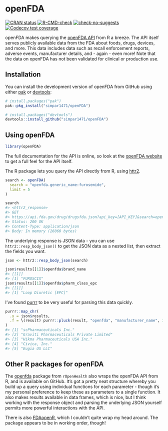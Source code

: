 
<!-- README.md is generated from README.Rmd. Please edit that file -->

# openFDA

<!-- badges: start -->

[![CRAN
status](https://www.r-pkg.org/badges/version/openFDA)](https://CRAN.R-project.org/package=openFDA)
[![R-CMD-check](https://github.com/simpar1471/openFDA/actions/workflows/R-CMD-check.yaml/badge.svg)](https://github.com/simpar1471/openFDA/actions/workflows/R-CMD-check.yaml)
[![check-no-suggests](https://github.com/simpar1471/openFDA/actions/workflows/check-no-suggests.yaml/badge.svg)](https://github.com/simpar1471/openFDA/actions/workflows/check-no-suggests.yaml)
[![Codecov test
coverage](https://codecov.io/gh/simpar1471/openFDA/graph/badge.svg)](https://app.codecov.io/gh/simpar1471/openFDA)
<!-- badges: end -->

openFDA makes querying the [openFDA API](https://open.fda.gov/apis/)
from R a breeze. The API itself serves publicly available data from the
FDA about foods, drugs, devices, and more. This data includes data such
as recall enforcement reports, adverse events, manufacturer details,
and - again - even more! Note that the data on openFDA has not been
validated for clinical or production use.

## Installation

You can install the development version of openFDA from GitHub using
either [pak](https://pak.r-lib.org/) or
[devtools](https://devtools.r-lib.org/):

``` r
# install.packages("pak")
pak::pkg_install("simpar1471/openFDA")
```

``` r
# install.packages("devtools")
devtools::install_github("simpar1471/openFDA")
```

## Using openFDA

``` r
library(openFDA)
```

The full documentation for the API is online, so look at the [openFDA
website](https://open.fda.gov/apis/) to get a full feel for the API
itself.

The R package lets you query the API directly from R, using
[httr2](https://httr2.r-lib.org/).

``` r
search <- openFDA(
  search = "openfda.generic_name:furosemide",
  limit = 5
)

search
#> <httr2_response>
#> GET
#> https://api.fda.gov/drug/drugsfda.json?api_key=[API_KEY]&search=openfda.generic_name:furosemide&limit=5
#> Status: 200 OK
#> Content-Type: application/json
#> Body: In memory (26060 bytes)
```

The underlying response is JSON data - you can use
`httr2::resp_body_json()` to get the JSON data as a nested list, then
extract the fields you want.

``` r
json <- httr2::resp_body_json(search)

json$results[[1]]$openfda$brand_name
#> [[1]]
#> [1] "FUROSCIX"
json$results[[1]]$openfda$pharm_class_epc
#> [[1]]
#> [1] "Loop Diuretic [EPC]"
```

I’ve found [purrr](https://purrr.tidyverse.org/) to be very useful for
parsing this data quickly.

``` r
purrr::map_chr(
  .x = json$results, 
  .f = \(result) purrr::pluck(result, "openfda", "manufacturer_name", 1)
)
#> [1] "scPharmaceuticals Inc."                 
#> [2] "Graviti Pharmaceuticals Private Limited"
#> [3] "Hikma Pharmaceuticals USA Inc."         
#> [4] "Civica, Inc."                           
#> [5] "Eugia US LLC"
```

## Other R packages for openFDA

The [openfda](https://github.com/rOpenHealth/openfda) package from
`rOpenHealth` also wraps the openFDA API from R, and is available on
GitHub. It’s got a pretty neat structure whereby you build up a query
using individual functions for each parameter - though it’s my personal
preference to keep these as parameters to a single function. It also
makes results available in data frames, which is nice, but I think
working with the response object and parsing the underlying JSON
yourself permits more powerful interactions with the API.

There is also [FDAopenR](https://github.com/ck2136/FDAopenR/), which I
couldn’t quite wrap my head around. The package appears to be in working
order, though!
